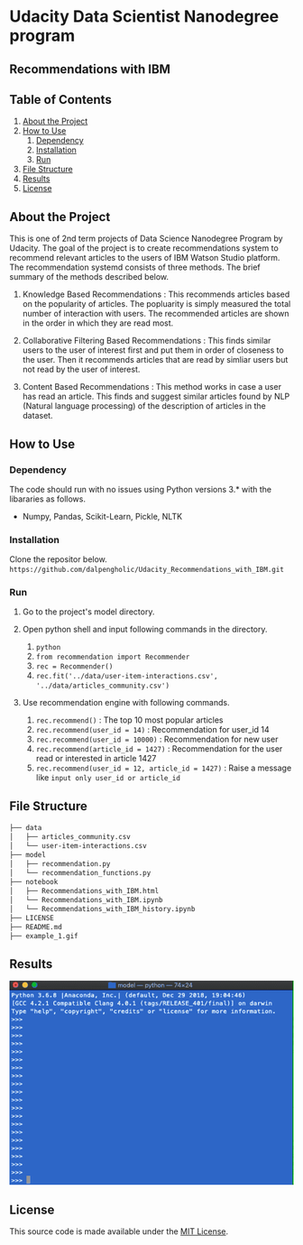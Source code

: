 # Udacity Data Scientist Nanodegree program

## Recommendations with IBM

## Table of Contents

1. [About the Project](#about_the_project)
2. [How to Use](#how_to_use)
   1. [Dependency](#dependency)
   2. [Installation](#installation)
   3. [Run](#run)
3. [File Structure](#file_structure)
4. [Results](#results)
5. [License](#license)

<a name="about_the_project"></a>
## About the Project

This is one of 2nd term projects of Data Science Nanodegree Program by Udacity. The goal of the project is to create recommendations system to recommend relevant articles to the users of IBM Watson Studio platform. The recommendation systemd consists of three methods. The brief summary of the methods described below.

1. Knowledge Based Recommendations : This recommends articles based on the popularity of articles. The popluarity is simply measured the total number of interaction with users. The recommended articles are shown in the order in which they are read most.

2. Collaborative Filtering Based Recommendations : This finds similar users to the user of interest first and put them in order of closeness to the user. Then it recommends articles that are read by simliar users but not read by the user of interest.

3. Content Based Recommendations : This method works in case a user has read an article. This finds and suggest similar articles found by NLP (Natural language processing) of the description of articles in the dataset.


<a name="how_to_use"></a>
## How to Use

<a name="dependency"></a>
### Dependency

The code should run with no issues using Python versions 3.\* with the libararies as follows.

- Numpy, Pandas, Scikit-Learn, Pickle, NLTK

<a name="installation"></a>
### Installation

Clone the repositor below.
`https://github.com/dalpengholic/Udacity_Recommendations_with_IBM.git`

<a name="run"></a>
### Run
1.  Go to the project's model directory.

2.  Open python shell and input following commands in the directory.
    1. `python`
    2. `from recommendation import Recommender`
    3. `rec = Recommender()`
    4. `rec.fit('../data/user-item-interactions.csv', '../data/articles_community.csv')`
    
3.  Use recommendation engine with following commands.
    1. `rec.recommend()` : The top 10 most popular articles
    2. `rec.recommend(user_id = 14)` : Recommendation for user_id 14
    3. `rec.recommend(user_id = 10000)` : Recommendation for new user
    4. `rec.recommend(article_id = 1427)` : Recommendation for the user read or interested in article 1427
    5. `rec.recommend(user_id = 12, article_id = 1427)` : Raise a message like `input only user_id or article_id`

    

<a name="file_structure"></a>
## File Structure

```
├── data
│   ├── articles_community.csv
│   └── user-item-interactions.csv
├── model
│   ├── recommendation.py
│   └── recommendation_functions.py
├── notebook
│   ├── Recommendations_with_IBM.html
│   └── Recommendations_with_IBM.ipynb
│   └── Recommendations_with_IBM_history.ipynb
├── LICENSE
├── README.md
├── example_1.gif
```

<a name="results"></a>
## Results
![Python shell](https://github.com/dalpengholic/Udacity_Recommendations_with_IBM/blob/master/example_1.gif)


<a name="license"></a>
## License

This source code is made available under the [MIT License](https://github.com/dalpengholic/Udacity_Recommendations_with_IBM/blob/master/LICENSE).

